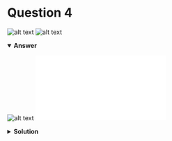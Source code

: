 # Question 4
![alt text](../ques-ref-1-10.png)
![alt text](q4.png)

<details open>
<summary><b>Answer</b></summary>

![alt text](a4.svg)
![alt text](a4.py)
</details>

<details>
<summary><b>Solution</b></summary>

![alt text](s4.png)
</details>
